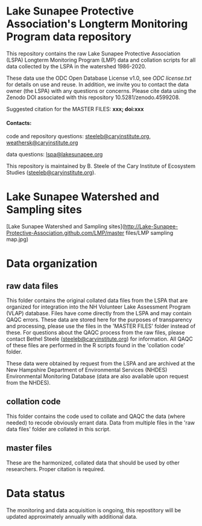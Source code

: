 # Lake Sunapee Protective Association's Longterm Monitoring Program data repository

This repository contains the raw Lake Sunapee Protective Association (LSPA) Longterm Monitoring Program (LMP) data and collation scripts for all data collected by the LSPA in the watershed 1986-2020.

These data use the ODC Open Database License v1.0, see *ODC license.txt* for details on use and reuse. In addition, we invite you to contact the data owner (the LSPA) with any questions or concerns. Please cite data using the Zenodo DOI associated with this repository 10.5281/zenodo.4599208.

Suggested citation for the MASTER FILES:
**xxx; doi:xxx**

#### Contacts: 

code and repository questions: steeleb@caryinstitute.org, weathersk@caryinstitute.org

data questions: lspa@lakesunapee.org

This repository is maintained by B. Steele of the Cary Institute of Ecosystem Studies (steeleb@caryinstitute.org). 

# Lake Sunapee Watershed and Sampling sites

[Lake Sunapee Watershed and Sampling sites](http://Lake-Sunapee-Protective-Association.github.com/LMP/master files/LMP sampling map.jpg)

# Data organization

## raw data files

This folder contains the original collated data files from the LSPA that are organized for integration into the NH Volunteer Lake Assessment Program (VLAP) database. Files have come directly from the LSPA and may contain QAQC errors. These data are stored here for the purposes of transparency and processing, please use the files in the 'MASTER FILES' folder instead of these. For questions about the QAQC process from the raw files, please contact Bethel Steele (steeleb@caryinstitute.org) for information. All QAQC of these files are performed in the R scripts found in the 'collation code' folder.

These data were obtained by request from the LSPA and are archived at the New Hampshire Department of Environmental Services (NHDES) Environmental Monitoring Database (data are also available upon request from the NHDES).

## collation code

This folder contains the code used to collate and QAQC the data (where needed) to recode obviously errant data. Data from multiple files in the 'raw data files' folder are collated in this script.

## master files

These are the harmonized, collated data that should be used by other researchers. Proper citation is required.


# Data status

The monitoring and data acquisition is ongoing, this repostitory will be updated approximately annually with additional data.
